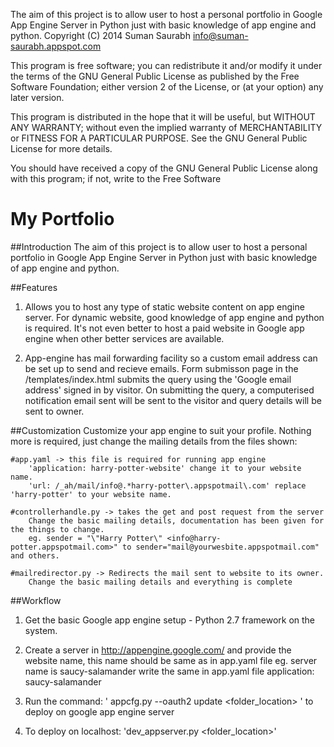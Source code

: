 The aim of this project is to allow user to host a personal 
portfolio in Google App Engine Server in Python just with 
basic knowledge of app engine and python.
Copyright (C) 2014  Suman Saurabh
                    info@suman-saurabh.appspot.com

This program is free software; you can redistribute it and/or
modify it under the terms of the GNU General Public License
as published by the Free Software Foundation; either version 2
of the License, or (at your option) any later version.

This program is distributed in the hope that it will be useful,
but WITHOUT ANY WARRANTY; without even the implied warranty of
MERCHANTABILITY or FITNESS FOR A PARTICULAR PURPOSE.  See the
GNU General Public License for more details.

You should have received a copy of the GNU General Public License
along with this program; if not, write to the Free Software


My Portfolio
=============

##Introduction
The aim of this project is to allow user to host a personal portfolio in Google App Engine Server in Python just with basic knowledge of app engine and python.

##Features
1. Allows you to host any type of static website content on app engine server. For dynamic website, good knowledge of app engine and python is required. It's not even better to host a paid website in Google app engine when other better services are available.

2. App-engine has mail forwarding facility so a custom email address can be set up to send and recieve emails. Form submisson page in the /templates/index.html submits the query using the 'Google email address' signed in by visitor. On submitting the query, a computerised notification email sent will be sent to the visitor and query details will be sent to owner.

##Customization
Customize your app engine to suit your profile. Nothing more is required, just change the mailing details from the files shown:

	#app.yaml -> this file is required for running app engine
		'application: harry-potter-website' change it to your website name.
		'url: /_ah/mail/info@.*harry-potter\.appspotmail\.com' replace 'harry-potter' to your website name.

	#controllerhandle.py -> takes the get and post request from the server
		Change the basic mailing details, documentation has been given for the things to change.
		eg. sender = "\"Harry Potter\" <info@harry-potter.appspotmail.com>" to sender="mail@yourwesbite.appspotmail.com" and others.

	#mailredirector.py -> Redirects the mail sent to website to its owner.
		Change the basic mailing details and everything is complete

##Workflow
1. Get the basic Google app engine setup - Python 2.7 framework on the system.
2. Create a server in http://appengine.google.com/ and provide the website name, this name should be same as in app.yaml file 
	eg. server name is saucy-salamander
	write the same in app.yaml file
	application: saucy-salamander

3. Run the command: ' appcfg.py --oauth2 update <folder_location> ' to deploy on google app engine server
4. To deploy on localhost: 'dev_appserver.py <folder_location>'


